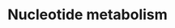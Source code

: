 ---
annotations:
- id: PW:0000031
  parent: classic metabolic pathway
  type: Pathway Ontology
  value: purine metabolic pathway
authors:
- N.Fidelman
- MaintBot
- Ddigles
- Egonw
- Mkutmon
- Eweitz
description: ''
last-edited: 2021-05-20
organisms:
- Saccharomyces cerevisiae
redirect_from:
- /index.php/Pathway:WP321
- /instance/WP321
- /instance/WP321_rr117315
revision: r117315
schema-jsonld:
- '@context': https://schema.org/
  '@id': https://wikipathways.github.io/pathways/WP321.html
  '@type': Dataset
  creator:
    '@type': Organization
    name: WikiPathways
  description: ''
  keywords:
  - ADE13
  - ADSS
  - AICAR
  - Adenine
  - CDC2
  - DHFR
  - GMP
  - Guanine
  - HPRT1
  - Hypoxanthine
  - IMD4
  - MIP1
  - MTHFD2
  - NME2
  - OAZ1
  - Ornithine
  - POL1
  - POLB
  - PRPP
  - PRS2
  - PRS3
  - Putrescine
  - RNR3
  - Ribose
  - SAICAR
  - SAT
  - SPE3
  - Spermidine
  - Spermine
  - Uric Acid
  - Xanthine
  license: CC0
  name: Nucleotide metabolism
seo: CreativeWork
title: Nucleotide metabolism
wpid: WP321
---